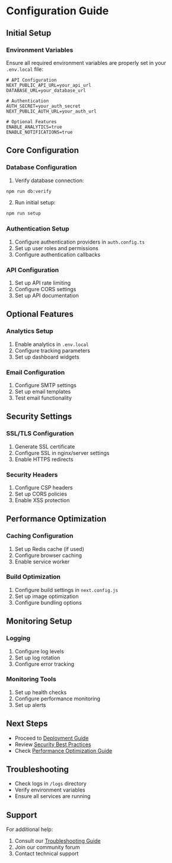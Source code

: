# Configuration Guide

## Initial Setup

### Environment Variables
Ensure all required environment variables are properly set in your `.env.local` file:

```env
# API Configuration
NEXT_PUBLIC_API_URL=your_api_url
DATABASE_URL=your_database_url

# Authentication
AUTH_SECRET=your_auth_secret
NEXT_PUBLIC_AUTH_URL=your_auth_url

# Optional Features
ENABLE_ANALYTICS=true
ENABLE_NOTIFICATIONS=true
```

## Core Configuration

### Database Configuration
1. Verify database connection:
```bash
npm run db:verify
```

2. Run initial setup:
```bash
npm run setup
```

### Authentication Setup
1. Configure authentication providers in `auth.config.ts`
2. Set up user roles and permissions
3. Configure authentication callbacks

### API Configuration
1. Set up API rate limiting
2. Configure CORS settings
3. Set up API documentation

## Optional Features

### Analytics Setup
1. Enable analytics in `.env.local`
2. Configure tracking parameters
3. Set up dashboard widgets

### Email Configuration
1. Configure SMTP settings
2. Set up email templates
3. Test email functionality

## Security Settings

### SSL/TLS Configuration
1. Generate SSL certificate
2. Configure SSL in nginx/server settings
3. Enable HTTPS redirects

### Security Headers
1. Configure CSP headers
2. Set up CORS policies
3. Enable XSS protection

## Performance Optimization

### Caching Configuration
1. Set up Redis cache (if used)
2. Configure browser caching
3. Enable service worker

### Build Optimization
1. Configure build settings in `next.config.js`
2. Set up image optimization
3. Configure bundling options

## Monitoring Setup

### Logging
1. Configure log levels
2. Set up log rotation
3. Configure error tracking

### Monitoring Tools
1. Set up health checks
2. Configure performance monitoring
3. Set up alerts

## Next Steps
- Proceed to [Deployment Guide](./deployment.md)
- Review [Security Best Practices](../security/best-practices.md)
- Check [Performance Optimization Guide](../development/performance.md)

## Troubleshooting
- Check logs in `/logs` directory
- Verify environment variables
- Ensure all services are running

## Support
For additional help:
1. Consult our [Troubleshooting Guide](../user-guides/troubleshooting.md)
2. Join our community forum
3. Contact technical support